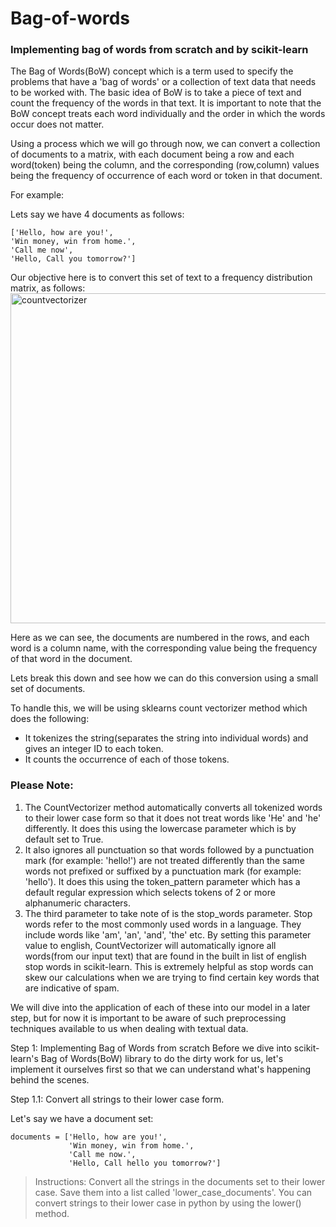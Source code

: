 # Bag-of-words
### Implementing bag of words from scratch and by scikit-learn

The Bag of Words(BoW) concept which is a term used to specify the problems that have a 'bag of words' or a collection of text data that needs to be worked with. The basic idea of BoW is to take a piece of text and count the frequency of the words in that text. It is important to note that the BoW concept treats each word individually and the order in which the words occur does not matter.

Using a process which we will go through now, we can convert a collection of documents to a matrix, with each document being a row and each word(token) being the column, and the corresponding (row,column) values being the frequency of occurrence of each word or token in that document.

For example:

Lets say we have 4 documents as follows:
```
['Hello, how are you!',
'Win money, win from home.',
'Call me now',
'Hello, Call you tomorrow?']
```
Our objective here is to convert this set of text to a frequency distribution matrix, as follows:
<img width="528" alt="countvectorizer" src="https://user-images.githubusercontent.com/14823445/38343939-c03c0b18-3854-11e8-9fb8-7b4ea8be01cb.png">

Here as we can see, the documents are numbered in the rows, and each word is a column name, with the corresponding value being the frequency of that word in the document.

Lets break this down and see how we can do this conversion using a small set of documents.

To handle this, we will be using sklearns count vectorizer method which does the following:

* It tokenizes the string(separates the string into individual words) and gives an integer ID to each token.
* It counts the occurrence of each of those tokens.

### Please Note:

1. The CountVectorizer method automatically converts all tokenized words to their lower case form so that it does not treat words like 'He' and 'he' differently. It does this using the lowercase parameter which is by default set to True.
2. It also ignores all punctuation so that words followed by a punctuation mark (for example: 'hello!') are not treated differently than the same words not prefixed or suffixed by a punctuation mark (for example: 'hello'). It does this using the token_pattern parameter which has a default regular expression which selects tokens of 2 or more alphanumeric characters.
3. The third parameter to take note of is the stop_words parameter. Stop words refer to the most commonly used words in a language. They include words like 'am', 'an', 'and', 'the' etc. By setting this parameter value to english, CountVectorizer will automatically ignore all words(from our input text) that are found in the built in list of english stop words in scikit-learn. This is extremely helpful as stop words can skew our calculations when we are trying to find certain key words that are indicative of spam.

We will dive into the application of each of these into our model in a later step, but for now it is important to be aware of such preprocessing techniques available to us when dealing with textual data.

Step 1: Implementing Bag of Words from scratch
Before we dive into scikit-learn's Bag of Words(BoW) library to do the dirty work for us, let's implement it ourselves first so that we can understand what's happening behind the scenes.

Step 1.1: Convert all strings to their lower case form.

Let's say we have a document set:
```
documents = ['Hello, how are you!',
             'Win money, win from home.',
             'Call me now.',
             'Hello, Call hello you tomorrow?']
```
             
>Instructions:
>Convert all the strings in the documents set to their lower case. Save them into a list called 'lower_case_documents'. You can convert strings to their lower case in python by using the lower() method.
